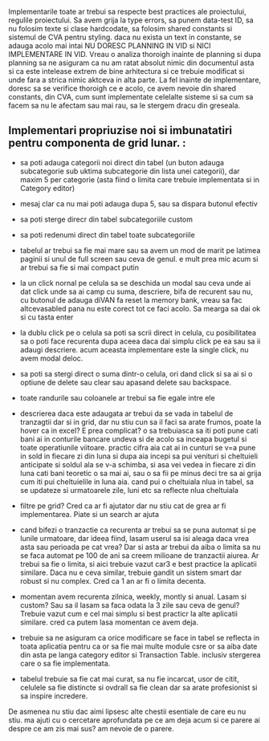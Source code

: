 Implementarile toate ar trebui sa respecte best practices ale proiectului, regulile proiectului. Sa avem grija la type errors, sa punem data-test ID, sa nu folosim texte si clase hardcodate, sa folosim shared constants si sistemul de CVA pentru styling. daca nu exista un text in constante, se adauga acolo mai intai
NU DORESC PLANNING IN VID si NICI IMPLEMENTARE IN VID. Vreau o analiza thoroigh inainte de planning si dupa planning sa ne asiguram ca nu am ratat absolut nimic din documentul asta si ca este intelease extrem de bine arhitectura si ce trebuie modificat si unde fara a strica nimic aktceva in alta parte. 
La fel inainte de implementare, doresc sa se verifice thoroigh ce e acolo, ce avem nevoie din shared constants, din CVA, cum sunt implementate celelalte sisteme si sa cum sa facem sa nu le afectam sau mai rau, sa le stergem dracu din greseala. 


Implementari propriuzise noi si imbunatatiri pentru componenta de grid lunar. :
-
- sa poti adauga categorii noi direct din tabel (un buton adauga subcategorie sub uktima subcategorie din lista unei categorii), dar maxim 5 per categorie (asta fiind o limita care trebuie implementata si in Category editor)
- mesaj clar ca nu mai poti adauga dupa 5, sau sa dispara butonul efectiv
- sa poti sterge direcr din tabel subcategoriile custom
- sa poti redenumi direct din tabel toate subcategoriile
- tabelul ar trebui sa fie mai mare sau sa avem un mod de marit pe latimea paginii si unul de full screen sau ceva de genul. e mult prea mic acum si ar trebui sa fie si mai compact putin

- la un click nornal pe celula sa se deschida un modal sau ceva unde ai dat click unde sa ai camp cu suma, descriere, bifa de recurent sau nu, cu butonul de adauga diVAN fa reset la memory bank, vreau sa fac altcevasabled pana nu este corect tot ce faci acolo. Sa mearga sa dai ok si cu tasta enter
- la dublu click pe o celula sa poti sa scrii direct in celula, cu posibilitatea sa o poti face recurenta dupa aceea daca dai simplu click pe ea sau sa ii adaugi descriere. acum aceasta implementare este la single click, nu avem modal deloc.  
- sa poti sa stergi direct o suma dintr-o celula, ori dand click si sa ai si o optiune de delete sau clear sau apasand delete sau backspace.  
- toate randurile sau coloanele ar trebui sa fie egale intre ele
- descrierea daca este adaugata ar trebui da se vada in tabelul de tranzagtii dar si in grid, dar nu stiu cun sa il faci sa arate frumos, poate la hover ca in excel? E prea complicat?
o sa trebuiasca sa iti poti pune cati bani ai in conturile bancare undeva si de acolo sa inceapa bugetul si toate operatiunile viitoare. practic cifra aia cat ai in cunturi  se v=a pune in sold in fiecare zi din luna si dupa aia incepi sa pui venituri si cheltuieli anticipate si soldul ala se v-a schimba, si asa vei vedea in fiecare zi din luna cati bani teoretic o sa mai ai, sau o sa fii pe minus deci tre sa ai grija cum iti pui cheltuielile in luna aia.   cand pui o cheltuiala nlua in tabel, sa se updateze si urmatoarele zile, luni etc sa reflecte nlua cheltuiala
- filtre pe grid? Cred ca ar fi ajutator dar nu stiu cat de grea ar fi implementarea. Piate si un search ar ajuta
- cand bifezi o tranzactie ca recurenta ar trebui sa se puna automat si pe lunile urmatoare, dar ideea fiind, lasam userul sa isi aleaga daca vrea asta sau perioada pe cat vrea? Dar si asta ar trebui da aiba o limita sa nu se faca automat pe 100 de ani sa creem milioane de tranzactii aiurea. Ar trebui sa fie o limita, si aici trebuie vazut car3 e best practice la aplicatii similare. Daca nu e ceva similar, trebuie gandit un sistem smart dar robust si nu complex. Cred ca 1 an ar fi o limita decenta.
- momentan avem recurenta zilnica, weekly, montly si anual. Lasam si custom? Sau sa il lasam sa faca odata la 3 zile sau ceva de genul? Trebuie vazut cum e cel mai simplu si best practicr la alte aplicatii similare. cred ca putem lasa momentan ce avem deja. 
- trebuie sa ne asiguram ca orice modificare se face in tabel se reflecta in toata aplicatia pentru ca or sa fie mai multe module csre or sa aiba date din asta pe langa category editor si Transaction Table. inclusiv stergerea care o sa fie implementata. 
- tabelul trebuie sa fie cat mai curat, sa nu fie incarcat, usor de citit, celulele sa fie distincte si ovdrall sa fie clean dar sa arate profesionist si sa inspire incredere. 


De asmenea nu stiu dac aimi lipsesc alte chestii esentiale de care eu nu stiu. ma ajuti cu o cercetare aprofundata pe ce am deja acum si ce parere ai despre ce am zis mai sus? am nevoie de o parere. 

